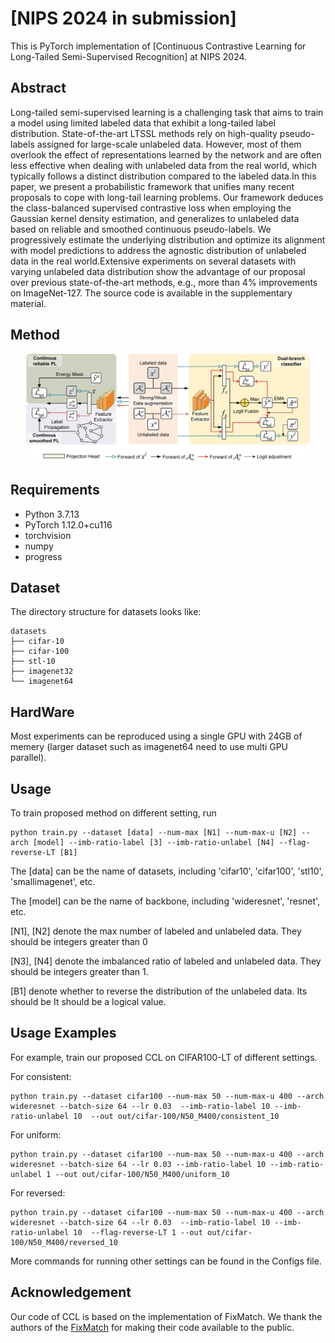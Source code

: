 # [NIPS 2024 in submission] 

<!-- This is PyTorch implementation of Continuous Contrastive Learning for Long-Tailed Semi-Supervised Recognition. -->
This is PyTorch implementation of [Continuous Contrastive Learning for Long-Tailed Semi-Supervised Recognition] at NIPS 2024.
## Abstract
Long-tailed semi-supervised learning is a challenging task that aims to train a model using limited labeled data that exhibit a long-tailed label distribution. State-of-the-art LTSSL methods rely on high-quality pseudo-labels assigned for large-scale unlabeled data. However, most of them overlook the effect of representations learned by the network and are often less effective when dealing with unlabeled data from the real world, which typically follows a distinct distribution compared to the labeled data.In this paper, we present a probabilistic framework that unifies many recent proposals to cope with long-tail learning problems. Our framework deduces the class-balanced supervised contrastive loss when employing the Gaussian kernel density estimation, and generalizes to unlabeled data based on reliable and smoothed continuous pseudo-labels. We progressively estimate the underlying distribution and optimize its alignment with model predictions to address the agnostic distribution of unlabeled data in the real world.Extensive experiments on several datasets with varying unlabeled data distribution show the advantage of our proposal over previous state-of-the-art methods, e.g., more than 4% improvements on ImageNet-127. The source code is available in the supplementary material.

## Method

<p align = "center">
<img src="assets/model.png" width="90%" />
</p>

## Requirements

- Python 3.7.13
- PyTorch 1.12.0+cu116
- torchvision
- numpy
- progress



## Dataset

The directory structure for datasets looks like:
```
datasets
├── cifar-10
├── cifar-100
├── stl-10
├── imagenet32
└── imagenet64
```

## HardWare
Most experiments can be reproduced using a single GPU with 24GB of memery (larger dataset such as imagenet64 need to use multi GPU parallel).

## Usage
To train proposed method on different setting, run
```
python train.py --dataset [data] --num-max [N1] --num-max-u [N2] --arch [model] --imb-ratio-label [3] --imb-ratio-unlabel [N4] --flag-reverse-LT [B1]
```
The [data] can be the name of datasets, including 'cifar10', 'cifar100', 'stl10', 'smallimagenet', etc.

The [model] can be the name of backbone, including 'wideresnet', 'resnet', etc.

[N1], [N2] denote the max number of labeled and unlabeled data. They should be integers greater than 0

[N3], [N4] denote the imbalanced ratio of labeled and unlabeled data. They should be integers greater than 1.

[B1] denote whether to reverse the distribution of the unlabeled data. Its should be It should be a logical value.



## Usage Examples

For example, train our proposed CCL on CIFAR100-LT of different settings.

For consistent:

```
python train.py --dataset cifar100 --num-max 50 --num-max-u 400 --arch wideresnet --batch-size 64 --lr 0.03  --imb-ratio-label 10 --imb-ratio-unlabel 10  --out out/cifar-100/N50_M400/consistent_10
```

For uniform:

```
python train.py --dataset cifar100 --num-max 50 --num-max-u 400 --arch wideresnet --batch-size 64 --lr 0.03 --imb-ratio-label 10 --imb-ratio-unlabel 1 --out out/cifar-100/N50_M400/uniform_10  
```

For reversed:

```
python train.py --dataset cifar100 --num-max 50 --num-max-u 400 --arch wideresnet --batch-size 64 --lr 0.03  --imb-ratio-label 10 --imb-ratio-unlabel 10  --flag-reverse-LT 1 --out out/cifar-100/N50_M400/reversed_10
```
More commands for running other settings can be found in the Configs file. 

## Acknowledgement
Our code of CCL is based on the implementation of FixMatch. We thank the authors of the [FixMatch](https://github.com/kekmodel/FixMatch-pytorch) for making their code available to the public.






